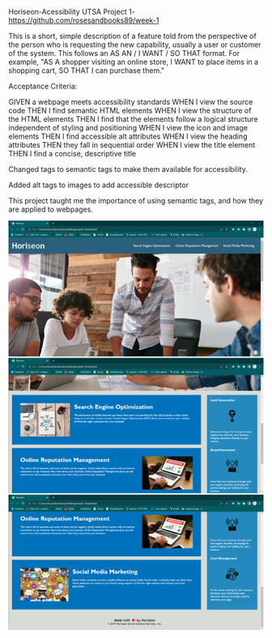 Horiseon-Acessibility
UTSA Project 1-
https://github.com/rosesandbooks89/week-1

This is a short, simple description of a feature told from the perspective of the person who is requesting the new capability, usually a user or customer of the system. This follows an AS AN / I WANT / SO THAT format. For example, "AS A shopper visiting an online store, I WANT to place items in a shopping cart, SO THAT I can purchase them."

Acceptance Criteria:

GIVEN a webpage meets accessibility standards
WHEN I view the source code
THEN I find semantic HTML elements
WHEN I view the structure of the HTML elements
THEN I find that the elements follow a logical structure independent of styling and positioning
WHEN I view the icon and image elements
THEN I find accessible alt attributes
WHEN I view the heading attributes
THEN they fall in sequential order
WHEN I view the title element
THEN I find a concise, descriptive title

Changed tags to semantic tags to make them available for accessibility. 

Added alt tags to images to add accessible descriptor

This project taught me the importance of using semantic tags, and how they are applied to webpages. 

![alt text](./assets/images/image-1.png)
![alt text](./assets/images/image-2.png)
![alt text](./assets/images/image-3.png)